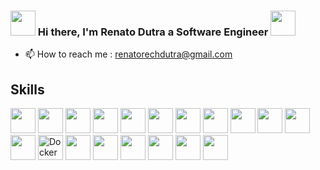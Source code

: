### <img height="40em" src="https://images.emojiterra.com/google/android-pie/512px/1f44b.png"> Hi there, I'm Renato Dutra a Software Engineer <img height="40em" src="https://images.emojiterra.com/google/android-11/512px/1f9d1-1f3fb-1f4bb.png">


<!-- - 👋 Hi, I’m Renato Dutra a Software Engineer 
- 👀 I’m interested in 
- 🌱 I’m currently learning 
- 💞️ I’m looking to collaborate on ... -->
- 📫 How to reach me : renatorechdutra@gmail.com


<div>
    <h2>Skills</h2>
    <img height="40em" src="https://img.shields.io/badge/Node.js-43853D?style=for-the-badge&logo=node.js&logoColor=white" />
    <img height="40em" src="https://img.shields.io/badge/C%23-239120?style=for-the-badge&logo=c-sharp&logoColor=white" />
    <img height="40em" src="https://img.shields.io/badge/Go-00ADD8?style=for-the-badge&logo=go&logoColor=white" />
    <img height="40em" src="https://img.shields.io/badge/C%2B%2B-00599C?style=for-the-badge&logo=c%2B%2B&logoColor=white" />
    <img height="40em" src="https://img.shields.io/badge/HTML5-E34F26?style=for-the-badge&logo=html5&logoColor=white" />
    <img height="40em" src="https://img.shields.io/badge/CSS3-1572B6?style=for-the-badge&logo=css3&logoColor=white" />
    <img height="40em" src="https://img.shields.io/badge/Oracle-F80000?style=for-the-badge&logo=Oracle&logoColor=white" />
    <img height="40em" src="https://img.shields.io/badge/Microsoft%20SQL%20Server-CC2927?style=for-the-badge&logo=microsoft%20sql%20server&logoColor=white" />
    <img height="40em" src="https://img.shields.io/badge/MongoDB-4EA94B?style=for-the-badge&logo=mongodb&logoColor=white" />
    <img height="40em" src="https://img.shields.io/badge/PostgreSQL-316192?style=for-the-badge&logo=postgresql&logoColor=white" />
    <img height="40em" src="https://img.shields.io/badge/rabbitmq-%23FF6600.svg?&style=for-the-badge&logo=rabbitmq&logoColor=white" />
    <img height="40em" src="https://img.shields.io/badge/redis-%23DD0031.svg?&style=for-the-badge&logo=redis&logoColor=white" />
    <img height="40em" src="https://badgen.net/badge/icon/docker?icon=docker&amp;label" alt="Docker"/>
    <img height="40em" src="https://img.shields.io/badge/GitHub-100000?style=for-the-badge&logo=github&logoColor=white" />
    <img height="40em" src="https://img.shields.io/badge/JavaScript-323330?style=for-the-badge&logo=javascript&logoColor=F7DF1E" />
    <img height="40em" src="https://img.shields.io/badge/React-20232A?style=for-the-badge&logo=react&logoColor=61DAFB" />
    <img height="40em" src="https://img.shields.io/badge/TypeScript-007ACC?style=for-the-badge&logo=typescript&logoColor=white" />
    <img height="40em" src="https://img.shields.io/badge/json-5E5C5C?style=for-the-badge&logo=json&logoColor=white" />
    <img height="40em" src="https://img.shields.io/badge/npm-CB3837?style=for-the-badge&logo=npm&logoColor=white" />
  </div>
<!---
RenatoHash/RenatoHash is a ✨ special ✨ repository because its `README.md` (this file) appears on your GitHub profile.
You can click the Preview link to take a look at your changes.
--->
